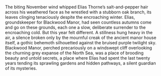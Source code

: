 The biting November wind whipped Elias Thorne’s salt-and-pepper hair across his weathered face as he wrestled with a stubborn oak branch, its leaves clinging tenaciously despite the encroaching winter. Elias, groundskeeper for Blackwood Manor, had seen countless autumns come and go on these grounds, each one a slow, deliberate surrender to the encroaching cold.  But this year felt different. A stillness hung heavy in the air, a silence broken only by the mournful creak of the ancient manor house itself, a gothic behemoth silhouetted against the bruised purple twilight sky.  Blackwood Manor, perched precariously on a windswept cliff overlooking the churning grey expanse of the North Sea, was a place of brooding beauty and untold secrets, a place where Elias had spent the last twenty years tending its sprawling gardens and hidden pathways, a silent guardian of its mysteries.
